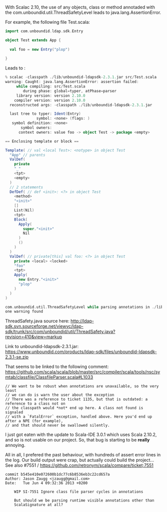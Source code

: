 With Scalac 2.10, the use of any objects, class or method annotaded with the com.unboundid.util.ThreadSafetyLevel leads to java.lang.AssertionError.

For example, the following file Test.scala:
```scala
import com.unboundid.ldap.sdk.Entry

object Test extends App {
  
  val foo = new Entry("plop")
  
}
```

Leads to :
```scala
% scalac -classpath ./lib/unboundid-ldapsdk-2.3.1.jar src/Test.scala
warning: Caught: java.lang.AssertionError: assertion failed: 
     while compiling: src/Test.scala
        during phase: global=typer, atPhase=parser
     library version: version 2.10.0
    compiler version: version 2.10.0
  reconstructed args: -classpath ./lib/unboundid-ldapsdk-2.3.1.jar

  last tree to typer: Ident(Entry)
              symbol: <none> (flags: )
   symbol definition: <none>
       symbol owners: 
      context owners: value foo -> object Test -> package <empty>

== Enclosing template or block ==

Template( // val <local Test>: <notype> in object Test
  "App" // parents
  ValDef(
    private
    "_"
    <tpt>
    <empty>
  )
  // 2 statements
  DefDef( // def <init>: <?> in object Test
    <method>
    "<init>"
    []
    List(Nil)
    <tpt>
    Block(
      Apply(
        super."<init>"
        Nil
      )
      ()
    )
  )
  ValDef( // private[this] val foo: <?> in object Test
    private <local> <locked>
    "foo"
    <tpt>
    Apply(
      new Entry."<init>"
      "plop"
    )
  )
)

com.unboundid.util.ThreadSafetyLevel while parsing annotations in ./lib/unboundid-ldapsdk-2.3.1.jar(com/unboundid/util/ThreadSafetyLevel.class)
one warning found
```


ThreadSafety.java source here: http://ldap-sdk.svn.sourceforge.net/viewvc/ldap-sdk/trunk/src/com/unboundid/util/ThreadSafety.java?revision=410&view=markup

Link to unboundid-ldapsdk-2.3.1.jar: https://www.unboundid.com/products/ldap-sdk/files/unboundid-ldapsdk-2.3.1-se.zip

That seems to be linked to the following comment: https://github.com/scala/scala/blob/master/src/compiler/scala/tools/nsc/symtab/classfile/ClassfileParser.scala#L1033

```
// We want to be robust when annotations are unavailable, so the very least
// we can do is warn the user about the exception
// There was a reference to ticket 1135, but that is outdated: a reference to a class not on
// the classpath would *not* end up here. A class not found is signaled
// with a `FatalError` exception, handled above. Here you'd end up after a NPE (for example),
// and that should never be swallowed silently.
```
I just got eaten with the update to Scala-IDE 3.0.1 which uses Scala 2.10.2, and so is not usable on our project. 
So, that bug is starting to be **really** annoying. 

All in all, I prefered the past behaviour, with hundreds of assert error lines in the log. Our build output were crap, but actually could build the project...
See also #7551 / https://github.com/retronym/scala/compare/ticket;7551

```
commit b545e410e072600b1dc77c6b8536eb3c22cd657a
Author: Jason Zaugg <jzaugg@gmail.com>
Date:   Tue Jun 4 09:32:36 2013 +0200

    WIP SI-7551 Ignore class file parser cycles in annotations

    But should we be parsing runtime visible annotations other than
    ScalaSignature at all?
```
